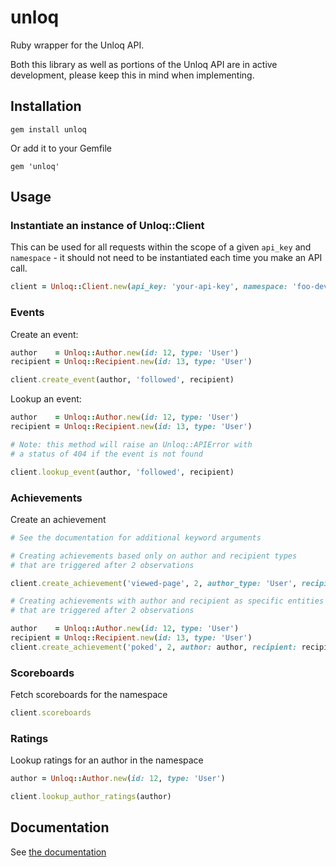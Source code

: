 unloq
=====

Ruby wrapper for the Unloq API.

Both this library as well as portions of the Unloq API are in active development, please keep this in mind when implementing.

## Installation

    gem install unloq

Or add it to your Gemfile

    gem 'unloq'

## Usage

### Instantiate an instance of Unloq::Client

This can be used for all requests within the scope of a given `api_key` and `namespace` - it should not need to be instantiated each time you make an API call.

```ruby
client = Unloq::Client.new(api_key: 'your-api-key', namespace: 'foo-dev')
```


### Events

Create an event:

```ruby
author    = Unloq::Author.new(id: 12, type: 'User')
recipient = Unloq::Recipient.new(id: 13, type: 'User')

client.create_event(author, 'followed', recipient)
```

Lookup an event:

```ruby
author    = Unloq::Author.new(id: 12, type: 'User')
recipient = Unloq::Recipient.new(id: 13, type: 'User')

# Note: this method will raise an Unloq::APIError with 
# a status of 404 if the event is not found

client.lookup_event(author, 'followed', recipient)
```


### Achievements

Create an achievement

```ruby
# See the documentation for additional keyword arguments

# Creating achievements based only on author and recipient types 
# that are triggered after 2 observations

client.create_achievement('viewed-page', 2, author_type: 'User', recipient_type: 'Post')

# Creating achievements with author and recipient as specific entities 
# that are triggered after 2 observations

author    = Unloq::Author.new(id: 12, type: 'User')
recipient = Unloq::Recipient.new(id: 13, type: 'User')
client.create_achievement('poked', 2, author: author, recipient: recipient)
```


### Scoreboards

Fetch scoreboards for the namespace

```ruby
client.scoreboards
```


### Ratings

Lookup ratings for an author in the namespace

```ruby
author = Unloq::Author.new(id: 12, type: 'User')

client.lookup_author_ratings(author)
```


## Documentation

See [the documentation](http://rubydoc.info/gems/unloq/frames)


